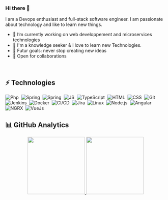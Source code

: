 ### Hi there 👋

I am a Devops enthusiast and full-stack software engineer. I am passionate about technology and like to learn new things.


- 🔭 I’m currently working on web developpement and microservices technologies
- 🌱 I'm a knowledge seeker & I love to learn new Technologies.
- 🦾 Futur goals: never stop creating new ideas
- 🤝 Open for collaborations

</br>


## ⚡ Technologies

![Php](https://img.shields.io/badge/PHP-000?&logo=PHP&style=flat-square)&nbsp;
![Spring](https://img.shields.io/badge/SpringBoot-000?logo=Spring&style=flat-square)&nbsp;
![Spring](https://img.shields.io/badge/quarkus-000?logo=Quarkus&style=flat-square)&nbsp;
![JS](https://img.shields.io/badge/JavaScript-000?logo=JavaScript&style=flat-square)&nbsp;
![TypeScript](https://img.shields.io/badge/TypeScript-000?&logo=TypeScript&logoColor=007ACC&style=flat-square)&nbsp;
![HTML](https://img.shields.io/badge/HTML-000?style=flat-square&logo=HTML5)&nbsp;
![CSS](https://img.shields.io/badge/CSS-000?style=flat-square&logo=CSS3&logoColor=1572B6)&nbsp;
![Git](https://img.shields.io/badge/Git-000?style=flat-square&logo=git)&nbsp;
![Jenkins](https://img.shields.io/badge/Jenkins-000?style=flat-square&logo=Jenkins)&nbsp;
![Docker](https://img.shields.io/badge/Docker-000?logo=Docker&style=flat-square)&nbsp;
![CI/CD](https://img.shields.io/badge/CI%2FCD-000?logo=CircleCI&style=flat-square)&nbsp;
![Jira](https://img.shields.io/badge/Jira-000?&logo=Jira-Software&logoColor=0052CC&style=flat-square)&nbsp;
![Linux](https://img.shields.io/badge/Linux-000?logo=Linux&logoColor=FCC624&style=flat-square)&nbsp;
![Node.js](https://img.shields.io/badge/Node.js-000?logo=node.js&style=flat-square)&nbsp;
![Angular](https://img.shields.io/badge/Angular-000?logo=Angular&logoColor=ff0000&style=flat-square)&nbsp;
![NGRX](https://img.shields.io/badge/NGRX-000?&logo=NGRX&style=flat-square)&nbsp;
![VueJs](https://img.shields.io/badge/Vue.js-000?style=flat-squar&logo=vue.js&logoColor=4FC08D)&nbsp;

## 📊 GitHub Analytics

<p align="center">
<a href="https://github.com/el-abdel">
  <img height="180em" src="https://github-readme-stats-eight-theta.vercel.app/api?username=el-abdel&show_icons=true&theme=gotham&include_all_commits=true&count_private=true"/>
  <img height="180em" src="https://github-readme-stats-eight-theta.vercel.app/api/top-langs/?username=el-abdel&layout=compact&langs_count=8&theme=gotham"/>
</a>
</p>

